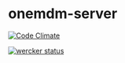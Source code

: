 # onemdm-server

[![Code Climate](https://codeclimate.com/github/multunus/onemdm-server/badges/gpa.svg)](https://codeclimate.com/github/multunus/onemdm-server)

[![wercker status](https://app.wercker.com/status/85bee6f48800554f27ff573ebc85a57c/m/master "wercker status")](https://app.wercker.com/project/bykey/85bee6f48800554f27ff573ebc85a57c)
